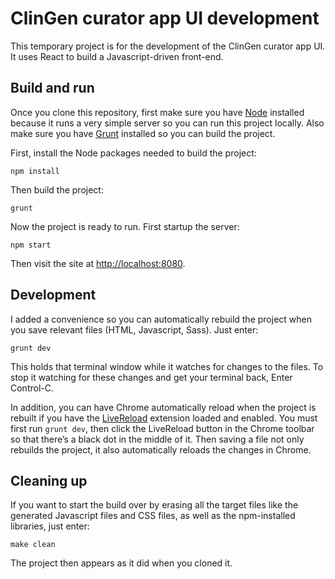 # ClinGen curator app UI development
This temporary project is for the development of the ClinGen curator app UI. It uses React to build a Javascript-driven front-end.

## Build and run
Once you clone this repository, first make sure you have [Node](https://nodejs.org) installed because it runs a very simple server so you can run this project locally. Also make sure you have [Grunt](http://gruntjs.com/getting-started) installed so you can build the project.

First, install the Node packages needed to build the project:

```
npm install
```

Then build the project:

```
grunt
```

Now the project is ready to run. First startup the server:

```
npm start
```

Then visit the site at [http://localhost:8080](http://localhost:8080).

## Development

I added a convenience so you can automatically rebuild the project when you save relevant files (HTML, Javascript, Sass). Just enter:

```
grunt dev
```

This holds that terminal window while it watches for changes to the files. To stop it watching for these changes and get your terminal back, Enter Control-C.

In addition, you can have Chrome automatically reload when the project is rebuilt if you have the [LiveReload](https://chrome.google.com/webstore/detail/livereload/jnihajbhpnppcggbcgedagnkighmdlei) extension loaded and enabled. You must first run ```grunt dev```, then click the LiveReload button in the Chrome toolbar so that there’s a black dot in the middle of it. Then saving a file not only rebuilds the project, it also automatically reloads the changes in Chrome.


## Cleaning up

If you want to start the build over by erasing all the target files like the generated Javascript files and CSS files, as well as the npm-installed libraries, just enter:

```
make clean
```

The project then appears as it did when you cloned it.
